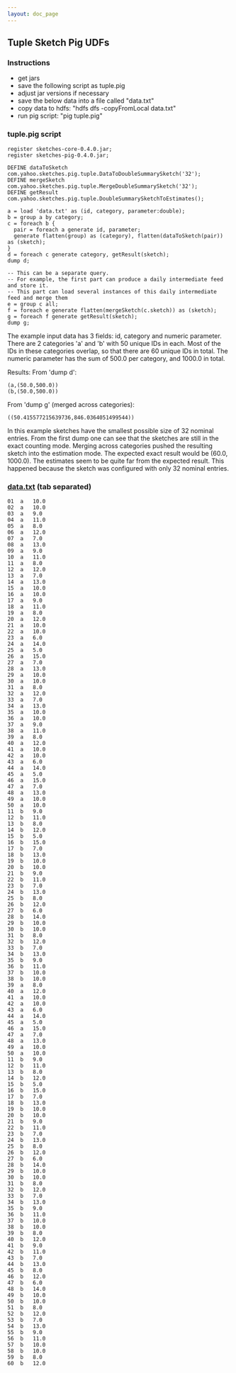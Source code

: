 ```yaml
---
layout: doc_page
---
```


## Tuple Sketch Pig UDFs

### Instructions

* get jars
* save the following script as tuple.pig
* adjust jar versions if necessary
* save the below data into a file called "data.txt"
* copy data to hdfs: "hdfs dfs -copyFromLocal data.txt"
* run pig script: "pig tuple.pig"

### tuple.pig script

    register sketches-core-0.4.0.jar;
    register sketches-pig-0.4.0.jar;
    
    DEFINE dataToSketch com.yahoo.sketches.pig.tuple.DataToDoubleSummarySketch('32');
    DEFINE mergeSketch com.yahoo.sketches.pig.tuple.MergeDoubleSummarySketch('32');
    DEFINE getResult com.yahoo.sketches.pig.tuple.DoubleSummarySketchToEstimates();
    
    a = load 'data.txt' as (id, category, parameter:double);
    b = group a by category;
    c = foreach b {
      pair = foreach a generate id, parameter;
      generate flatten(group) as (category), flatten(dataToSketch(pair)) as (sketch);
    }
    d = foreach c generate category, getResult(sketch);
    dump d;
    
    -- This can be a separate query.
    -- For example, the first part can produce a daily intermediate feed and store it.
    -- This part can load several instances of this daily intermediate feed and merge them
    e = group c all;
    f = foreach e generate flatten(mergeSketch(c.sketch)) as (sketch);
    g = foreach f generate getResult(sketch);
    dump g;

The example input data has 3 fields: id, category and numeric parameter. There are 2 categories 'a' and 'b' with 50 unique IDs in each.
Most of the IDs in these categories overlap, so that there are 60 unique IDs in total. The numeric parameter has the sum of 500.0 per category, and 1000.0 in total.

Results:
From 'dump d':

    (a,(50.0,500.0))
    (b,(50.0,500.0))

From 'dump g' (merged across categories):

    ((50.415577215639736,846.0364051499544))

In this example sketches have the smallest possible size of 32 nominal entries. From the first dump one can see that the sketches are still in the exact counting mode. Merging across categories pushed the resulting sketch into the estimation mode. The expected exact result would be (60.0, 1000.0). The estimates seem to be quite far from the expected result. This happened because the sketch was configured with only 32 nominal entries.

### [data.txt](data.txt) (tab separated)
    01	a	10.0
    02	a	10.0
    03	a	9.0
    04	a	11.0
    05	a	8.0
    06	a	12.0
    07	a	7.0
    08	a	13.0
    09	a	9.0
    10	a	11.0
    11	a	8.0
    12	a	12.0
    13	a	7.0
    14	a	13.0
    15	a	10.0
    16	a	10.0
    17	a	9.0
    18	a	11.0
    19	a	8.0
    20	a	12.0
    21	a	10.0
    22	a	10.0
    23	a	6.0
    24	a	14.0
    25	a	5.0
    26	a	15.0
    27	a	7.0
    28	a	13.0
    29	a	10.0
    30	a	10.0
    31	a	8.0
    32	a	12.0
    33	a	7.0
    34	a	13.0
    35	a	10.0
    36	a	10.0
    37	a	9.0
    38	a	11.0
    39	a	8.0
    40	a	12.0
    41	a	10.0
    42	a	10.0
    43	a	6.0
    44	a	14.0
    45	a	5.0
    46	a	15.0
    47	a	7.0
    48	a	13.0
    49	a	10.0
    50	a	10.0
    11	b	9.0
    12	b	11.0
    13	b	8.0
    14	b	12.0
    15	b	5.0
    16	b	15.0
    17	b	7.0
    18	b	13.0
    19	b	10.0
    20	b	10.0
    21	b	9.0
    22	b	11.0
    23	b	7.0
    24	b	13.0
    25	b	8.0
    26	b	12.0
    27	b	6.0
    28	b	14.0
    29	b	10.0
    30	b	10.0
    31	b	8.0
    32	b	12.0
    33	b	7.0
    34	b	13.0
    35	b	9.0
    36	b	11.0
    37	b	10.0
    38	b	10.0
    39	a	8.0
    40	a	12.0
    41	a	10.0
    42	a	10.0
    43	a	6.0
    44	a	14.0
    45	a	5.0
    46	a	15.0
    47	a	7.0
    48	a	13.0
    49	a	10.0
    50	a	10.0
    11	b	9.0
    12	b	11.0
    13	b	8.0
    14	b	12.0
    15	b	5.0
    16	b	15.0
    17	b	7.0
    18	b	13.0
    19	b	10.0
    20	b	10.0
    21	b	9.0
    22	b	11.0
    23	b	7.0
    24	b	13.0
    25	b	8.0
    26	b	12.0
    27	b	6.0
    28	b	14.0
    29	b	10.0
    30	b	10.0
    31	b	8.0
    32	b	12.0
    33	b	7.0
    34	b	13.0
    35	b	9.0
    36	b	11.0
    37	b	10.0
    38	b	10.0
    39	b	8.0
    40	b	12.0
    41	b	9.0
    42	b	11.0
    43	b	7.0
    44	b	13.0
    45	b	8.0
    46	b	12.0
    47	b	6.0
    48	b	14.0
    49	b	10.0
    50	b	10.0
    51	b	8.0
    52	b	12.0
    53	b	7.0
    54	b	13.0
    55	b	9.0
    56	b	11.0
    57	b	10.0
    58	b	10.0
    59	b	8.0
    60	b	12.0

